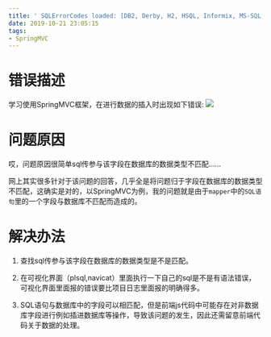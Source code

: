 ```yaml
---
title: ' SQLErrorCodes loaded: [DB2, Derby, H2, HSQL, Informix, MS-SQL, MySQL, Oracle, PostgreSQL, Sybase, Hana]'
date: 2019-10-21 23:05:15
tags:
- SpringMVC
---
```

# 错误描述
学习使用SpringMVC框架，在进行数据的插入时出现如下错误:
![](https://luhexin.github.io/images/SQLERROR/1.png)

# 问题原因
哎，问题原因很简单sql传参与该字段在数据库的数据类型不匹配......

网上其实很多针对于该问题的回答，几乎全是将问题归于字段在数据库的数据类型不匹配，这确实是对的，以SpringMVC为例，我的问题就是由于`mapper`中的`SQL语句`里的一个字段与数据库不匹配而造成的。

# 解决办法
1. 查找sql传参与该字段在数据库的数据类型是不是匹配。

2. 在可视化界面（plsql,navicat）里面执行一下自己的sql是不是有语法错误，可视化界面里面报的错误要比项目日志里面报的明确得多。

3. SQL语句与数据库中的字段可以相匹配，但是前端js代码中可能存在对非数据库字段进行例如插进数据库等操作，导致该问题的发生，因此还需留意前端代码关于数据的处理。